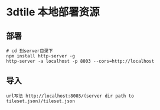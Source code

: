 <!--
 * @Author: chriswoodcn
 * @Email: chriswoodcn@aliyun.com
 * @Date: 2023-11-02 15:06:49
 * @LastEditors: chriswoodcn
 * @LastEditTime: 2023-11-09 12:53:16
 * @Description: 
 * 
 * Copyright (c) 2023 by chriswoodcn, All Rights Reserved. 
-->
# 3dtile 本地部署资源
## 部署
~~~shell
# cd 到server目录下
npm install http-server -g
http-server -a localhost -p 8003 --cors=http://localhost
~~~
## 导入
```text
url写法 http://localhost:8003/(server dir path to tileset.json)/tileset.json
```